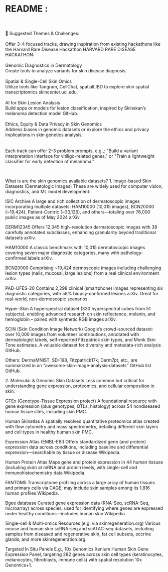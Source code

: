 # README :

<br>
<br>
🧩 Suggested Themes & Challenges: <br>
<br>
​Offer 3–4 focused tracks, drawing inspiration from existing hackathons like the Harvard Rare Disease Hackathon HARVARD RARE DISEASE HACKATHON: <br>

<br>
​Genomic Diagnostics in Dermatology <br>
​Create tools to analyze variants for skin disease diagnosis.<br>

<br>
​Spatial & Single-Cell Skin Omics <br>
​Utilize tools like Tangram, CellChat, spatialLIBD to explore skin spatial transcriptomics skincenter.uci.edu. <br>

<br>
​AI for Skin Lesion Analysis <br>
​Build apps or models for lesion classification, inspired by Skinskan’s melanoma detection model GitHub. <br>

<br>
​Ethics, Equity & Data Privacy in Skin Genomics <br>
​Address biases in genomic datasets or explore the ethics and privacy implications in skin genetics analysis. <br>
<br>
<br>
​Each track can offer 2–3 problem prompts, e.g.,: "Build a variant interpretation interface for vitiligo-related genes," or "Train a lightweight classifier for early detection of melanoma."

​

​What is are the skin genomics available datasets?
​1. Image-based Skin Datasets (Dermatologic Images)
​These are widely used for computer vision, diagnostics, and ML model development:

​ISIC Archive
A large and rich collection of dermatoscopic images incorporating multiple datasets: HAM10000 (10,015 images), BCN20000 (~19,424), Patient-Centric (~33,126), and others—totaling over 76,000 public images as of May 2024 arXiv.

​DERM12345
Offers 12,345 high-resolution dermatoscopic images with 38 carefully annotated subclasses, enhancing granularity beyond traditional datasets arXiv.

​HAM10000
A classic benchmark with 10,015 dermatoscopic images covering seven major diagnostic categories, many with pathology-confirmed labels arXiv.

​BCN20000
Comprising ~19,424 dermoscopic images including challenging lesion types (nails, mucosal, large lesions) from a real clinical environment arXiv.

​PAD-UFES-20
Contains 2,298 clinical (smartphone) images representing six diagnostic categories, with 58% biopsy-confirmed lesions arXiv. Great for real-world, non-dermoscopic scenarios.

​Hyper-Skin
A hyperspectral dataset (330 hyperspectral cubes from 51 subjects), enabling advanced research on skin reflectance, melanin, and hemoglobin – paired with synthetic RGB images arXiv.

​SCIN (Skin Condition Image Network)
Google’s crowd-sourced dataset: over 10,000 images from volunteer contributions, annotated with dermatologist labels, self-reported Fitzpatrick skin types, and Monk Skin Tone estimates. A valuable dataset for diversity and metadata-rich analysis GitHub.

​Others:
DermaMNIST, SD-198, Fitzpatrick17k, Derm7pt, etc., are summarized in an “awesome‐skin‐image‐analysis‐datasets” GitHub list GitHub.

​2. Molecular & Genomic Skin Datasets
​Less common but critical for understanding gene expression, proteomics, and cellular composition in skin:

​GTEx (Genotype-Tissue Expression project)
A foundational resource with gene expression (plus genotypes, QTLs, histology) across 54 nondiseased human tissue sites, including skin PMC.

​Human Skinatlas
A spatially resolved quantitative proteomics atlas created with flow cytometry and mass spectrometry, detailing different skin layers and cell types in healthy human skin PMC.

​Expression Atlas (EMBL-EBI)
Offers standardized gene (and protein) expression data across conditions, including baseline and differential expression—searchable by tissue or disease Wikipedia.

​Human Protein Atlas
Maps gene and protein expression in 44 human tissues (including skin) at mRNA and protein levels, with single-cell and immunohistochemistry data Wikipedia.

​FANTOM5
Transcriptome profiling across a large array of human tissues and primary cells via CAGE; may include skin samples among its 1,816 human profiles Wikipedia.

​Bgee database
Curated gene expression data (RNA-Seq, scRNA-Seq, microarray) across species, used for identifying where genes are expressed under healthy conditions—includes human skin Wikipedia.

​Single-cell & Multi-omics Resources (e.g. via skinregeneration.org)
Various mouse and human skin scRNA-seq and scATAC-seq datasets, including samples from diseased and regenerative skin, fat cell subsets, eccrine glands, and more skinregeneration.org.

​Targeted In Situ Panels
E.g., 10x Genomics Xenium Human Skin Gene Expression Panel, targeting 282 genes across skin cell types (keratinocytes, melanocytes, fibroblasts, immune cells) with spatial resolution 10x Genomics+1.
